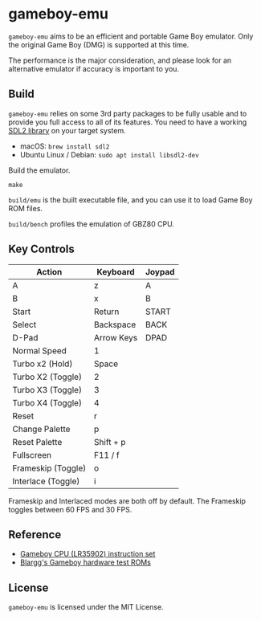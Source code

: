 # gameboy-emu

`gameboy-emu` aims to be an efficient and portable Game Boy emulator.
Only the original Game Boy (DMG) is supported at this time.

The performance is the major consideration, and please look for an
alternative emulator if accuracy is important to you.

## Build

`gameboy-emu` relies on some 3rd party packages to be fully usable and to
provide you full access to all of its features. You need to have a working
[SDL2 library](https://www.libsdl.org/) on your target system.
* macOS: `brew install sdl2`
* Ubuntu Linux / Debian: `sudo apt install libsdl2-dev`

Build the emulator.
```shell
make
```

`build/emu` is the built executable file, and you can use it to load Game Boy
ROM files.

`build/bench` profiles the emulation of GBZ80 CPU.

## Key Controls

| Action            | Keyboard   | Joypad |
|-------------------|------------|--------|
| A                 | z          | A      |
| B                 | x          | B      |
| Start             | Return     | START  |
| Select            | Backspace  | BACK   |
| D-Pad             | Arrow Keys | DPAD   |
| Normal Speed      | 1          |        |
| Turbo x2 (Hold)   | Space      |        |
| Turbo X2 (Toggle) | 2          |        |
| Turbo X3 (Toggle) | 3          |        |
| Turbo X4 (Toggle) | 4          |        |
| Reset             | r          |        |
| Change Palette    | p          |        |
| Reset Palette     | Shift + p  |        |
| Fullscreen        | F11 / f    |        |
| Frameskip (Toggle)| o          |        |
| Interlace (Toggle)| i          |        |

Frameskip and Interlaced modes are both off by default. The Frameskip toggles
between 60 FPS and 30 FPS.

## Reference
* [Gameboy CPU (LR35902) instruction set](https://pastraiser.com/cpu/gameboy/gameboy_opcodes.html)
* [Blargg's Gameboy hardware test ROMs](https://github.com/retrio/gb-test-roms)

## License

`gameboy-emu` is licensed under the MIT License.
